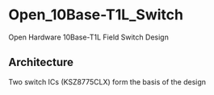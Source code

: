 # Open_10Base-T1L_Switch
Open Hardware 10Base-T1L Field Switch Design

## Architecture
Two switch ICs (KSZ8775CLX) form the basis of the design
